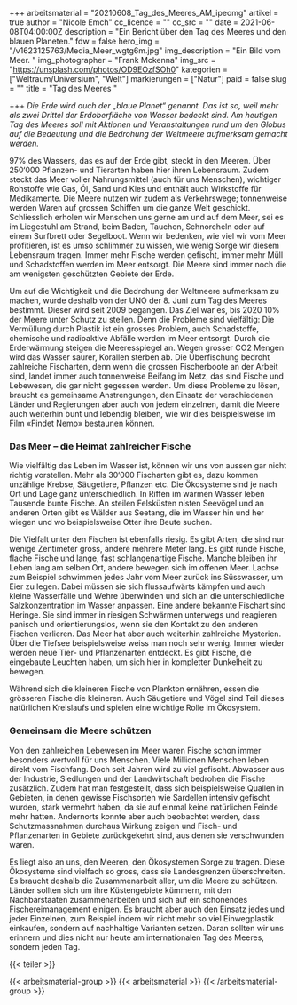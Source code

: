 +++
arbeitsmaterial = "20210608_Tag_des_Meeres_AM_ipeomg"
artikel = true
author = "Nicole Emch"
cc_licence = ""
cc_src = ""
date = 2021-06-08T04:00:00Z
description = "Ein Bericht über den Tag des Meeres und den blauen Planeten."
fdw = false
hero_img = "/v1623125763/Media_Meer_wgtg6m.jpg"
img_description = "Ein Bild vom Meer. "
img_photographer = "Frank Mckenna"
img_src = "https://unsplash.com/photos/OD9EOzfSOh0"
kategorien = ["Weltraum/Universium", "Welt"]
markierungen = ["Natur"]
paid = false
slug = ""
title = "Tag des Meeres "

+++
_Die Erde wird auch der „blaue Planet“ genannt. Das ist so, weil mehr als zwei Drittel der Erdoberfläche von Wasser bedeckt sind. Am heutigen Tag des Meeres soll mit Aktionen und Veranstaltungen rund um den Globus auf die Bedeutung und die Bedrohung der Weltmeere aufmerksam gemacht werden._

97% des Wassers, das es auf der Erde gibt, steckt in den Meeren. Über 250‘000 Pflanzen- und Tierarten haben hier ihren Lebensraum. Zudem steckt das Meer voller Nahrungsmittel (auch für uns Menschen), wichtiger Rohstoffe wie Gas, Öl, Sand und Kies und enthält auch Wirkstoffe für Medikamente. Die Meere nutzen wir zudem als Verkehrswege; tonnenweise werden Waren auf grossen Schiffen um die ganze Welt geschickt. Schliesslich erholen wir Menschen uns gerne am und auf dem Meer, sei es im Liegestuhl am Strand, beim Baden, Tauchen, Schnorcheln oder auf einem Surfbrett oder Segelboot. Wenn wir bedenken, wie viel wir vom Meer profitieren, ist es umso schlimmer zu wissen, wie wenig Sorge wir diesem Lebensraum tragen. Immer mehr Fische werden gefischt, immer mehr Müll und Schadstoffen werden im Meer entsorgt. Die Meere sind immer noch die am wenigsten geschützten Gebiete der Erde.

Um auf die Wichtigkeit und die Bedrohung der Weltmeere aufmerksam zu machen, wurde deshalb von der UNO der 8. Juni zum Tag des Meeres bestimmt. Dieser wird seit 2009 begangen. Das Ziel war es, bis 2020 10% der Meere unter Schutz zu stellen. Denn die Probleme sind vielfältig: Die Vermüllung durch Plastik ist ein grosses Problem, auch Schadstoffe, chemische und radioaktive Abfälle werden im Meer entsorgt. Durch die Erderwärmung steigen die Meeresspiegel an. Wegen grosser CO2 Mengen wird das Wasser saurer, Korallen sterben ab. Die Überfischung bedroht zahlreiche Fischarten, denn wenn die grossen Fischerboote an der Arbeit sind, landet immer auch tonnenweise Beifang im Netz, das sind Fische und Lebewesen, die gar nicht gegessen werden. Um diese Probleme zu lösen, braucht es gemeinsame Anstrengungen, den Einsatz der verschiedenen Länder und Regierungen aber auch von jedem einzelnen, damit die Meere auch weiterhin bunt und lebendig bleiben, wie wir dies beispielsweise im Film «Findet Nemo» bestaunen können.

### Das Meer – die Heimat zahlreicher Fische

Wie vielfältig das Leben im Wasser ist, können wir uns von aussen gar nicht richtig vorstellen. Mehr als 30‘000 Fischarten gibt es, dazu kommen unzählige Krebse, Säugetiere, Pflanzen etc. Die Ökosysteme sind je nach Ort und Lage ganz unterschiedlich. In Riffen im warmen Wasser leben Tausende bunte Fische. An steilen Felsküsten nisten Seevögel und an anderen Orten gibt es Wälder aus Seetang, die im Wasser hin und her wiegen und wo beispielsweise Otter ihre Beute suchen.

Die Vielfalt unter den Fischen ist ebenfalls riesig. Es gibt Arten, die sind nur wenige Zentimeter gross, andere mehrere Meter lang. Es gibt runde Fische, flache Fische und lange, fast schlangenartige Fische. Manche bleiben ihr Leben lang am selben Ort, andere bewegen sich im offenen Meer. Lachse zum Beispiel schwimmen jedes Jahr vom Meer zurück ins Süsswasser, um Eier zu legen. Dabei müssen sie sich flussaufwärts kämpfen und auch kleine Wasserfälle und Wehre überwinden und sich an die unterschiedliche Salzkonzentration im Wasser anpassen. Eine andere bekannte Fischart sind Heringe. Sie sind immer in riesigen Schwärmen unterwegs und reagieren panisch und orientierungslos, wenn sie den Kontakt zu den anderen Fischen verlieren. Das Meer hat aber auch weiterhin zahlreiche Mysterien. Über die Tiefsee beispielsweise weiss man noch sehr wenig. Immer wieder werden neue Tier- und Pflanzenarten entdeckt. Es gibt Fische, die eingebaute Leuchten haben, um sich hier in kompletter Dunkelheit zu bewegen.

Während sich die kleineren Fische von Plankton ernähren, essen die grösseren Fische die kleineren. Auch Säugetiere und Vögel sind Teil dieses natürlichen Kreislaufs und spielen eine wichtige Rolle im Ökosystem.

### Gemeinsam die Meere schützen

Von den zahlreichen Lebewesen im Meer waren Fische schon immer besonders wertvoll für uns Menschen. Viele Millionen Menschen leben direkt vom Fischfang. Doch seit Jahren wird zu viel gefischt. Abwasser aus der Industrie, Siedlungen und der Landwirtschaft bedrohen die Fische zusätzlich. Zudem hat man festgestellt, dass sich beispielsweise Quallen in Gebieten, in denen gewisse Fischsorten wie Sardellen intensiv gefischt wurden, stark vermehrt haben, da sie auf einmal keine natürlichen Feinde mehr hatten. Andernorts konnte aber auch beobachtet werden, dass Schutzmassnahmen durchaus Wirkung zeigen und Fisch- und Pflanzenarten in Gebiete zurückgekehrt sind, aus denen sie verschwunden waren.

Es liegt also an uns, den Meeren, den Ökosystemen Sorge zu tragen. Diese Ökosysteme sind vielfach so gross, dass sie Landesgrenzen überschreiten. Es braucht deshalb die Zusammenarbeit aller, um die Meere zu schützen. Länder sollten sich um ihre Küstengebiete kümmern, mit den Nachbarstaaten zusammenarbeiten und sich auf ein schonendes Fischereimanagement einigen. Es braucht aber auch den Einsatz jedes und jeder Einzelnen, zum Beispiel indem wir nicht mehr so viel Einwegplastik einkaufen, sondern auf nachhaltige Varianten setzen. Daran sollten wir uns erinnern und dies nicht nur heute am internationalen Tag des Meeres, sondern jeden Tag.

{{< teiler >}}

{{< arbeitsmaterial-group >}}
{{< arbeitsmaterial >}}
{{< /arbeitsmaterial-group >}}